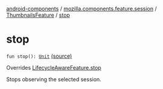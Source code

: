 [android-components](../../index.md) / [mozilla.components.feature.session](../index.md) / [ThumbnailsFeature](index.md) / [stop](./stop.md)

# stop

`fun stop(): `[`Unit`](https://kotlinlang.org/api/latest/jvm/stdlib/kotlin/-unit/index.html) [(source)](https://github.com/mozilla-mobile/android-components/blob/master/components/feature/session/src/main/java/mozilla/components/feature/session/ThumbnailsFeature.kt#L43)

Overrides [LifecycleAwareFeature.stop](../../mozilla.components.support.base.feature/-lifecycle-aware-feature/stop.md)

Stops observing the selected session.

